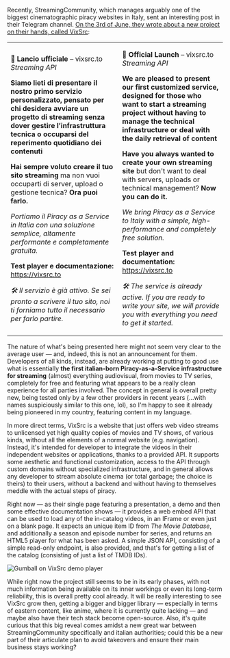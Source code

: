 <!--t VixSrc Brings Piracy-as-a-Service to Italy for Movies and TV t-->
<!--d Recently, StreamingCommunity, which manages arguably one of the biggest cinematographic piracy websites in Italy, sent an interesting post in their d-->
<!--tag Random tag-->

Recently, StreamingCommunity, which manages arguably one of the biggest cinematographic piracy websites in Italy, sent an interesting post in their Telegram channel. [On the 3rd of June, they wrote about a new project on their hands, called VixSrc](https://t.me/c/1393252619/795):

<table markdown="1"><tr><td>

**📢 Lancio ufficiale** – vixsrc.to *Streaming API*

**Siamo lieti di presentare il nostro primo servizio personalizzato, pensato per chi desidera avviare un progetto di streaming senza dover gestire l’infrastruttura tecnica o occuparsi del reperimento quotidiano dei contenuti**

**Hai sempre voluto creare il tuo sito streaming** ma non vuoi occuparti di server, upload o gestione tecnica?
**Ora puoi farlo.**

*Portiamo il Piracy as a Service in Italia con una soluzione semplice, altamente performante e completamente gratuita.*

**Test player e documentazione:**
<https://vixsrc.to>

*🛠 Il servizio è già attivo.
Se sei pronto a scrivere il tuo sito, noi ti forniamo tutto il necessario per farlo partire.*

</td><td>

**📢 Official Launch** – vixsrc.to *Streaming API*

**We are pleased to present our first customized service, designed for those who want to start a streaming project without having to manage the technical infrastructure or deal with the daily retrieval of content**

**Have you always wanted to create your own streaming site** but don't want to deal with servers, uploads or technical management?
**Now you can do it.**

*We bring Piracy as a Service to Italy with a simple, high-performance and completely free solution.*

**Test player and documentation:**
<https://vixsrc.to>

*🛠 The service is already active.
If you are ready to write your site, we will provide you with everything you need to get it started.*

</td></tr></table>

The nature of what's being presented here might not seem very clear to the average user — and, indeed, this is not an announcement for them. Developers of all kinds, instead, are already working at putting to good use what is essentially **the first italian-born Piracy-as-a-Service infrastructure for streaming** (almost) everything audiovisual, from movies to TV series, completely for free and featuring what appears to be a really clean experience for all parties involved. The concept in general is overall pretty new, being tested only by a few other providers in recent years (...with names suspiciously similar to this one, lol), so I'm happy to see it already being pioneered in my country, featuring content in my language.

In more direct terms, VixSrc is a website that just offers web video streams to unlicensed yet high quality copies of movies and TV shows, of various kinds, without all the elements of a normal website (e.g. navigation). Instead, it's intended for developer to integrate the videos in their independent websites or applications, thanks to a provided API. It supports some aesthetic and functional customization, access to the API through custom domains without specialized infrastructure, and in general allows any developer to stream absolute cinema (or total garbage; the choice is theirs) to their users, without a backend and without having to themselves meddle with the actual steps of piracy.

Right now — as their single page featuring a presentation, a demo and then some effective documentation shows — it provides a web embed API that can be used to load any of the in-catalog videos, in an IFrame or even just on a blank page. It expects an unique item ID from *The Movie Database*, and additionally a season and episode number for series, and returns an HTML5 player for what has been asked. A simple JSON API, consisting of a simple read-only endpoint, is also provided, and that's for getting a list of the catalog (consisting of just a list of TMDB IDs).

![Gumball on VixSrc demo player](https://stuff.octt.eu.org/content/images/20250624001051-Screenshot%202025-06-24%20at%2000-10-16%20VixSrc.png)

While right now the project still seems to be in its early phases, with not much information being available on its inner workings or even its long-term reliability, this is overall pretty cool already. It will be really interesting to see VixSrc grow then, getting a bigger and bigger library — especially in terms of eastern content, like anime, where it is currently quite lacking — and maybe also have their tech stack become open-source. Also, it's quite curious that this big reveal comes amidst a new great war between StreamingCommunity specifically and italian authorities; could this be a new part of their articulate plan to avoid takeovers and ensure their main business stays working?